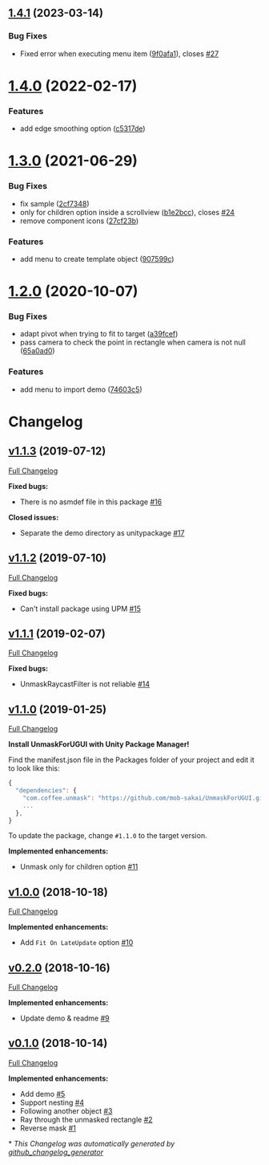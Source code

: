 ## [1.4.1](https://github.com/mob-sakai/UnmaskForUGUI/compare/1.4.0...1.4.1) (2023-03-14)


### Bug Fixes

* Fixed error when executing menu item ([9f0afa1](https://github.com/mob-sakai/UnmaskForUGUI/commit/9f0afa19a46bc7b718a80142b02e33ade67fa3b4)), closes [#27](https://github.com/mob-sakai/UnmaskForUGUI/issues/27)

# [1.4.0](https://github.com/mob-sakai/UnmaskForUGUI/compare/1.3.0...1.4.0) (2022-02-17)


### Features

* add edge smoothing option ([c5317de](https://github.com/mob-sakai/UnmaskForUGUI/commit/c5317deafeba575161db8b168dae845d68347236))

# [1.3.0](https://github.com/mob-sakai/UnmaskForUGUI/compare/1.2.0...1.3.0) (2021-06-29)


### Bug Fixes

* fix sample ([2cf7348](https://github.com/mob-sakai/UnmaskForUGUI/commit/2cf734838e380fd16c7f14eb2513346da70415b8))
* only for children option inside a scrollview ([b1e2bcc](https://github.com/mob-sakai/UnmaskForUGUI/commit/b1e2bccd05615df26d2cf69494430f72c6314a45)), closes [#24](https://github.com/mob-sakai/UnmaskForUGUI/issues/24)
* remove component icons ([27cf23b](https://github.com/mob-sakai/UnmaskForUGUI/commit/27cf23b5d275d694bc33357c8d84a26993f49eec))


### Features

* add menu to create template object ([907599c](https://github.com/mob-sakai/UnmaskForUGUI/commit/907599c97273f8ce96d55360d5b52cb42de83c5b))

# [1.2.0](https://github.com/mob-sakai/UnmaskForUGUI/compare/v1.1.3...v1.2.0) (2020-10-07)


### Bug Fixes

* adapt pivot when trying to fit to target ([a39fcef](https://github.com/mob-sakai/UnmaskForUGUI/commit/a39fcefba29beba079ac41d96ebabeaa5e92117e))
* pass camera to check the point in rectangle when camera is not null ([65a0ad0](https://github.com/mob-sakai/UnmaskForUGUI/commit/65a0ad0424edd9093fc9dfdfc0daf3c5aa27a145))


### Features

* add menu to import demo ([74603c5](https://github.com/mob-sakai/UnmaskForUGUI/commit/74603c5e08a4acd6b6fc8b711bf1b195bf7cf366))

# Changelog

## [v1.1.3](https://github.com/mob-sakai/UnmaskForUGUI/tree/v1.1.3) (2019-07-12)

[Full Changelog](https://github.com/mob-sakai/UnmaskForUGUI/compare/v1.1.2...v1.1.3)

**Fixed bugs:**

- There is no asmdef file in this package [\#16](https://github.com/mob-sakai/UnmaskForUGUI/issues/16)

**Closed issues:**

- Separate the demo directory as unitypackage [\#17](https://github.com/mob-sakai/UnmaskForUGUI/issues/17)

## [v1.1.2](https://github.com/mob-sakai/UnmaskForUGUI/tree/v1.1.2) (2019-07-10)

[Full Changelog](https://github.com/mob-sakai/UnmaskForUGUI/compare/v1.1.1...v1.1.2)

**Fixed bugs:**

- Can't install package using UPM [\#15](https://github.com/mob-sakai/UnmaskForUGUI/issues/15)

## [v1.1.1](https://github.com/mob-sakai/UnmaskForUGUI/tree/v1.1.1) (2019-02-07)

[Full Changelog](https://github.com/mob-sakai/UnmaskForUGUI/compare/v1.1.0...v1.1.1)

**Fixed bugs:**

- UnmaskRaycastFilter is not reliable [\#14](https://github.com/mob-sakai/UnmaskForUGUI/issues/14)

## [v1.1.0](https://github.com/mob-sakai/UnmaskForUGUI/tree/v1.1.0) (2019-01-25)

[Full Changelog](https://github.com/mob-sakai/UnmaskForUGUI/compare/1.1.0...v1.1.0)

**Install UnmaskForUGUI with Unity Package Manager!**

Find the manifest.json file in the Packages folder of your project and edit it to look like this:
```js
{
  "dependencies": {
    "com.coffee.unmask": "https://github.com/mob-sakai/UnmaskForUGUI.git#1.1.0",
    ...
  },
}
```
To update the package, change `#1.1.0` to the target version.

**Implemented enhancements:**

- Unmask only for children option [\#11](https://github.com/mob-sakai/UnmaskForUGUI/issues/11)

## [v1.0.0](https://github.com/mob-sakai/UnmaskForUGUI/tree/v1.0.0) (2018-10-18)

[Full Changelog](https://github.com/mob-sakai/UnmaskForUGUI/compare/v0.2.0...v1.0.0)

**Implemented enhancements:**

- Add `Fit On LateUpdate` option [\#10](https://github.com/mob-sakai/UnmaskForUGUI/issues/10)

## [v0.2.0](https://github.com/mob-sakai/UnmaskForUGUI/tree/v0.2.0) (2018-10-16)

[Full Changelog](https://github.com/mob-sakai/UnmaskForUGUI/compare/v0.1.0...v0.2.0)

**Implemented enhancements:**

- Update demo & readme [\#9](https://github.com/mob-sakai/UnmaskForUGUI/issues/9)

## [v0.1.0](https://github.com/mob-sakai/UnmaskForUGUI/tree/v0.1.0) (2018-10-14)

[Full Changelog](https://github.com/mob-sakai/UnmaskForUGUI/compare/987e437b26b83a78d6f54d6cc6778c3181e8e5dc...v0.1.0)

**Implemented enhancements:**

- Add demo [\#5](https://github.com/mob-sakai/UnmaskForUGUI/issues/5)
- Support nesting [\#4](https://github.com/mob-sakai/UnmaskForUGUI/issues/4)
- Following another object [\#3](https://github.com/mob-sakai/UnmaskForUGUI/issues/3)
- Ray through the unmasked rectangle [\#2](https://github.com/mob-sakai/UnmaskForUGUI/issues/2)
- Reverse mask [\#1](https://github.com/mob-sakai/UnmaskForUGUI/issues/1)



\* *This Changelog was automatically generated by [github_changelog_generator](https://github.com/skywinder/Github-Changelog-Generator)*
